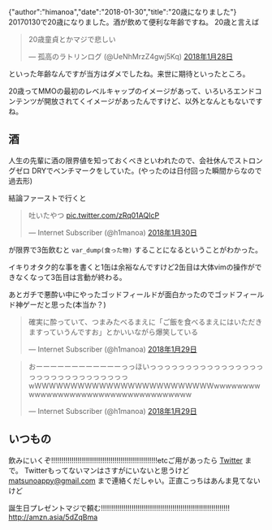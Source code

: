 {"author":"himanoa","date":"2018-01-30","title":"20歳になりました"}
20170130で20歳になりました。酒が飲めて便利な年齢ですね。 20歳と言えば

<blockquote class="twitter-tweet" data-lang="ja"><p lang="ja" dir="ltr">20歳童貞とかマジで悲しい</p>&mdash; 孤高のラトリンログ (@UeNhMrzZ4gwj5Kq) <a href="https://twitter.com/UeNhMrzZ4gwj5Kq/status/957651894842765312?ref_src=twsrc%5Etfw">2018年1月28日</a></blockquote>

といった年齢なんですが当方はダメでしたね。来世に期待といったところ。

20歳ってMMOの最初のレベルキャップのイメージがあって、いろいろエンドコンテンツが開放されてくイメージがあったんですけど、以外となんともないですね。

## 酒

人生の先輩に酒の限界値を知っておくべきといわれたので、会社休んでストロングゼロ DRYでベンチマークをしていた。(やったのは日付回った瞬間からなので過去形)

結論ファーストで行くと
 <blockquote class="twitter-tweet" data-lang="ja"><p lang="ja" dir="ltr">吐いたやつ <a href="https://t.co/zRq01AQIcP">pic.twitter.com/zRq01AQIcP</a></p>&mdash; Internet Subscriber (@h1manoa) <a href="https://twitter.com/h1manoa/status/958208112887939072?ref_src=twsrc%5Etfw">2018年1月30日</a></blockquote>

が限界で3缶飲むと `var_dump(食った物)` することになるということがわかった。

イキりオタク的な事を書くと1缶は余裕なんですけど2缶目は大体vimの操作ができなくなって3缶目は言動が終わる。

あとガチで悪酔い中にやったゴッドフィールドが面白かったのでゴッドフィールド神ゲーだと思った(本当か？)

<blockquote class="twitter-tweet" data-lang="ja"><p lang="ja" dir="ltr">確実に酔っていて、つまみたべるまえに「ご飯を食べるまえにはいただきますっていうんですお」とかいいながら爆笑している</p>&mdash; Internet Subscriber (@h1manoa) <a href="https://twitter.com/h1manoa/status/958064698355630080?ref_src=twsrc%5Etfw">2018年1月29日</a></blockquote>

<blockquote class="twitter-tweet" data-lang="ja"><p lang="ja" dir="ltr">おーーーーーーーーーーーーっっほいっっっっっっっっっっっっっっっっっっっっっっっっっっっっっっwWWWWWWWWWWWWWWWWWWWWWWWWWwwwwwwwwwwwwwwwwwwwwwwwwwwwwwwwwwwww</p>&mdash; Internet Subscriber (@h1manoa) <a href="https://twitter.com/h1manoa/status/958070791278542850?ref_src=twsrc%5Etfw">2018年1月29日</a></blockquote>

## いつもの

飲みにいくぞ!!!!!!!!!!!!!!!!!!!!!!!!!!!!!!!!!!!!!!!!!!!!!!!!!!!!etcご用があったら [Twitter](https://twitter.com/h1manoa) まで。 Twitterもってないマンはさすがにいないと思うけど matsunoappy@gmail.com まで連絡くだしゃい。正直こっちはあんま見てないけど

誕生日プレゼントマジで頼む!!!!!!!!!!!!!!!!!!!!!!!!!!!!!!!!!!!!!!!!!!!!!!!!!!!!!!!!!!!!!!! http://amzn.asia/5dZqBma
